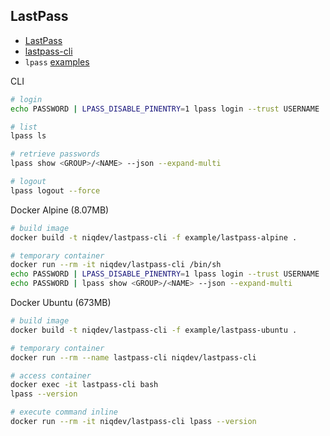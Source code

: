 ## LastPass

* [LastPass](https://www.lastpass.com)
* [lastpass-cli](https://github.com/lastpass/lastpass-cli)
* `lpass` [examples](lpass-example.txt)

CLI
```bash
# login
echo PASSWORD | LPASS_DISABLE_PINENTRY=1 lpass login --trust USERNAME

# list
lpass ls

# retrieve passwords
lpass show <GROUP>/<NAME> --json --expand-multi

# logout
lpass logout --force
```

Docker Alpine (8.07MB)
```bash
# build image
docker build -t niqdev/lastpass-cli -f example/lastpass-alpine .

# temporary container
docker run --rm -it niqdev/lastpass-cli /bin/sh
echo PASSWORD | LPASS_DISABLE_PINENTRY=1 lpass login --trust USERNAME
echo PASSWORD | lpass show <GROUP>/<NAME> --json --expand-multi
```

Docker Ubuntu (673MB)
```bash
# build image
docker build -t niqdev/lastpass-cli -f example/lastpass-ubuntu .

# temporary container
docker run --rm --name lastpass-cli niqdev/lastpass-cli

# access container
docker exec -it lastpass-cli bash
lpass --version

# execute command inline
docker run --rm -it niqdev/lastpass-cli lpass --version
```
